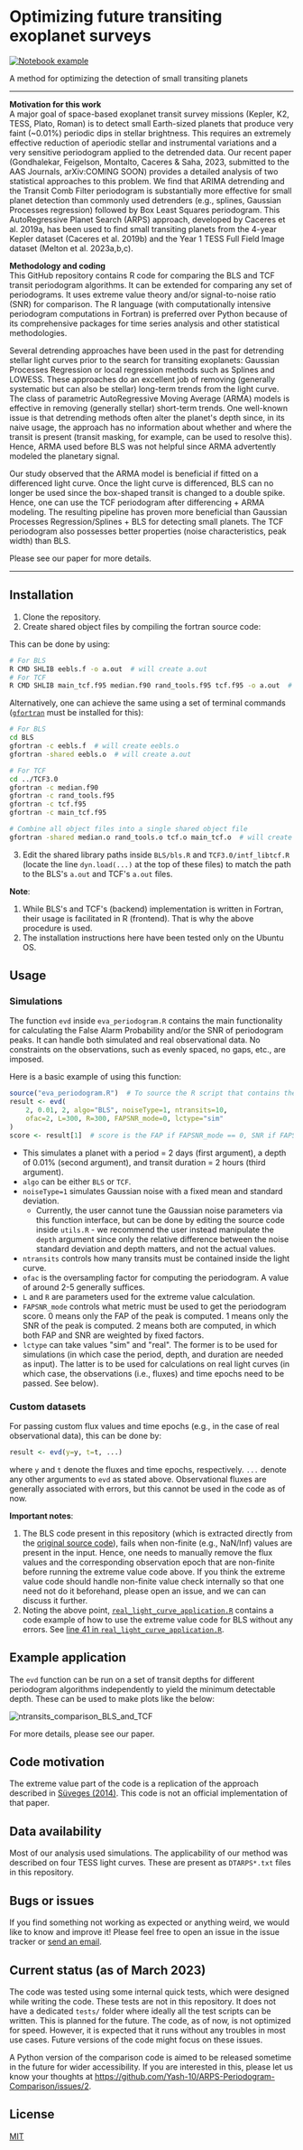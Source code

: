 # Optimizing future transiting exoplanet surveys
[![Notebook example](https://colab.research.google.com/assets/colab-badge.svg)](https://colab.research.google.com/drive/1vTNkruatH5Uk4mGoT1WT1K5EU8ej4bca?usp=sharing)

A method for optimizing the detection of small transiting planets

---

**Motivation for this work**\
A major goal of space-based exoplanet transit survey missions (Kepler, K2, TESS, Plato, Roman) is to detect small Earth-sized planets that produce very faint (~0.01%) periodic dips in stellar brightness. This requires an extremely effective reduction of aperiodic stellar and instrumental variations and a very sensitive periodogram applied to the detrended data. Our recent paper (Gondhalekar, Feigelson, Montalto, Caceres & Saha, 2023, submitted to the AAS Journals, arXiv:COMING SOON) provides a detailed analysis of two statistical approaches to this problem. We find that ARIMA detrending and the Transit Comb Filter periodogram is substantially more effective for small planet detection than commonly used detrenders (e.g., splines, Gaussian Processes regression) followed by Box Least Squares periodogram. This AutoRegressive Planet Search (ARPS) approach, developed by Caceres et al. 2019a, has been used to find small transiting planets from the 4-year Kepler dataset (Caceres et al. 2019b) and the Year 1 TESS Full Field Image dataset (Melton et al. 2023a,b,c). 

**Methodology and coding**\
This GitHub repository contains R code for comparing the BLS and TCF transit periodogram algorithms. It can be extended for comparing any set of periodograms. It uses extreme value theory and/or signal-to-noise ratio (SNR) for comparison. The R language (with computationally intensive periodogram computations in Fortran) is preferred over Python because of its comprehensive packages for time series analysis and other statistical methodologies.

Several detrending approaches have been used in the past for detrending stellar light curves prior to the search for transiting exoplanets: Gaussian Processes Regression or local regression methods such as Splines and LOWESS. These approaches do an excellent job of removing (generally systematic but can also be stellar) long-term trends from the light curve. The class of parametric AutoRegressive Moving Average (ARMA) models is effective in removing (generally stellar) short-term trends. One well-known issue is that detrending methods often alter the planet's depth since, in its naive usage, the approach has no information about whether and where the transit is present (transit masking, for example, can be used to resolve this). Hence, ARMA used before BLS was not helpful since ARMA advertently modeled the planetary signal.

Our study observed that the ARMA model is beneficial if fitted on a differenced light curve. Once the light curve is differenced, BLS can no longer be used since the box-shaped transit is changed to a double spike. Hence, one can use the TCF periodogram after differencing + ARMA modeling. The resulting pipeline has proven more beneficial than Gaussian Processes Regression/Splines + BLS for detecting small planets. The TCF periodogram also possesses better properties (noise characteristics, peak width) than BLS.

Please see our paper for more details.

---

## Installation

1. Clone the repository.
2. Create shared object files by compiling the fortran source code:


This can be done by using:

```bash
# For BLS
R CMD SHLIB eebls.f -o a.out  # will create a.out
# For TCF
R CMD SHLIB main_tcf.f95 median.f90 rand_tools.f95 tcf.f95 -o a.out  # will create a.out
```

Alternatively, one can achieve the same using a set of terminal commands ([`gfortran`](https://fortran-lang.org/en/learn/os_setup/install_gfortran/) must be installed for this):
```bash
# For BLS
cd BLS
gfortran -c eebls.f  # will create eebls.o
gfortran -shared eebls.o  # will create a.out

# For TCF
cd ../TCF3.0
gfortran -c median.f90
gfortran -c rand_tools.f95
gfortran -c tcf.f95
gfortran -c main_tcf.f95

# Combine all object files into a single shared object file
gfortran -shared median.o rand_tools.o tcf.o main_tcf.o  # will create a.out
```

3. Edit the shared library paths inside `BLS/bls.R` and `TCF3.0/intf_libtcf.R` (locate the line `dyn.load(...)` at the top of these files) to match the path to the BLS's `a.out` and TCF's `a.out` files.

**Note**:

1. While BLS's and TCF's (backend) implementation is written in Fortran, their usage is facilitated in R (frontend). That is why the above procedure is used.
2. The installation instructions here have been tested only on the Ubuntu OS.


## Usage

### Simulations

The function `evd` inside `eva_periodogram.R` contains the main functionality for calculating the False Alarm Probability and/or the SNR of periodogram peaks. It can handle both simulated and real observational data. No constraints on the observations, such as evenly spaced, no gaps, etc., are imposed.

Here is a basic example of using this function:

```R
source("eva_periodogram.R")  # To source the R script that contains the evd function.
result <- evd(
    2, 0.01, 2, algo="BLS", noiseType=1, ntransits=10,
    ofac=2, L=300, R=300, FAPSNR_mode=0, lctype="sim"
)
score <- result[1]  # score is the FAP if FAPSNR_mode == 0, SNR if FAPSNR_mode == 1, and a weighted sum of FAP and SNR if FAPSNR_mode == 2.
```

- This simulates a planet with a period = 2 days (first argument), a depth of 0.01% (second argument), and transit duration = 2 hours (third argument).
- `algo` can be either `BLS` or `TCF`.
- `noiseType=1` simulates Gaussian noise with a fixed mean and standard deviation.
    - Currently, the user cannot tune the Gaussian noise parameters via this function interface, but can be done by editing the source code inside `utils.R` - we recommend the user instead manipulate the `depth` argument since only the relative difference between the noise standard deviation and depth matters, and not the actual values.
- `ntransits` controls how many transits must be contained inside the light curve.
- `ofac` is the oversampling factor for computing the periodogram. A value of around 2-5 generally suffices.
- `L` and `R` are parameters used for the extreme value calculation.
- `FAPSNR_mode` controls what metric must be used to get the periodogram score. 0 means only the FAP of the peak is computed. 1 means only the SNR of the peak is computed. 2 means both are computed, in which both FAP and SNR are weighted by fixed factors.
- `lctype` can take values "sim" and "real". The former is to be used for simulations (in which case the period, depth, and duration are needed as input). The latter is to be used for calculations on real light curves (in which case, the observations (i.e., fluxes) and time epochs need to be passed. See below).

### Custom datasets

For passing custom flux values and time epochs (e.g., in the case of real observational data), this can be done by:

```R
result <- evd(y=y, t=t, ...)
```
where `y` and `t` denote the fluxes and time epochs, respectively. `...` denote any other arguments to `evd` as stated above. Observational fluxes are generally associated with errors, but this cannot be used in the code as of now.

**Important notes**:

1. The BLS code present in this repository (which is extracted directly from the [original source code](https://ui.adsabs.harvard.edu/abs/2016ascl.soft07008K/abstract)), fails when non-finite (e.g., NaN/Inf) values are present in the input. Hence, one needs to manually remove the flux values and the corresponding observation epoch that are non-finite before running the extreme value code above. If you think the extreme value code should handle non-finite value check internally so that one need not do it beforehand, please open an issue, and we can can discuss it further.
2. Noting the above point, [`real_light_curve_application.R`](https://github.com/Yash-10/arps/blob/main/real_light_curve_application.R) contains a code example of how to use the extreme value code for BLS without any errors. See [line 41 in `real_light_curve_application.R`](https://github.com/Yash-10/arps/blob/main/real_light_curve_application.R#L41).

## Example application
The `evd` function can be run on a set of transit depths for different periodogram algorithms independently to yield the minimum detectable depth. These can be used to make plots like the below:

![ntransits_comparison_BLS_and_TCF](images/ntransits_BLS_TCF.png)

For more details, please see our paper.

## Code motivation
The extreme value part of the code is a replication of the approach described in [Süveges (2014)](https://academic.oup.com/mnras/article/440/3/2099/1077179). This code is not an official implementation of that paper.

## Data availability
Most of our analysis used simulations. The applicability of our method was described on four TESS light curves. These are present as `DTARPS*.txt` files in this repository.

## Bugs or issues
If you find something not working as expected or anything weird, we would like to know and improve it! Please feel free to open an issue in the issue tracker or [send an email](yashgondhalekar567@gmail.com).

## Current status (as of March 2023)
The code was tested using some internal quick tests, which were designed while writing the code. These tests are not in this repository. It does not have a dedicated `tests/` folder where ideally all the test scripts can be written. This is planned for the future. The code, as of now, is not optimized for speed. However, it is expected that it runs without any troubles in most use cases. Future versions of the code might focus on these issues.

A Python version of the comparison code is aimed to be released sometime in the future for wider accessibility. If you are interested in this, please let us know your thoughts at https://github.com/Yash-10/ARPS-Periodogram-Comparison/issues/2.

## License
[MIT](https://github.com/Yash-10/arps/blob/main/LICENSE)
